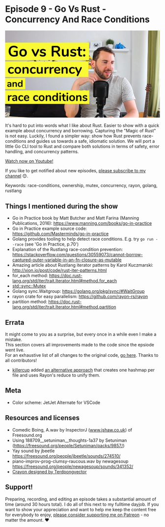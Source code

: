 # Episode 9 - Go Vs Rust - Concurrency And Race Conditions

![YouTube video thumbnail](./thumb.jpg)

It's hard to put into words what I like about Rust. Easier to show with a quick example about concurrency and borrowing.
Capturing the "Magic of Rust" is not easy. Luckily, I found a simpler way: show how Rust prevents race-conditions and guides us towards a safe, idiomatic solution. We will port  a little Go CLI tool to Rust and compare both solutions in terms of safety, error handling, and concurrency patterns.


[Watch now on Youtube!](https://youtu.be/B5xYBrxVSiE)  

If you like to get notified about new episodes, [please subscribe to my channel](https://www.youtube.com/hellorust) 😊.

Keywords: race-conditions, ownership, mutex, concurrency, rayon, golang, rustlang

## Things I mentioned during the show

* Go in Practice book by Matt Butcher and Matt Farina (Manning Publications, 2016): https://www.manning.com/books/go-in-practice
* Go in Practice example source code: https://github.com/Masterminds/go-in-practice
* Golang provides tooling to help detect race conditions. E.g. try `go run --race` (see 'Go in Practice, p.70')
* Explanation of the Rustlang race-condition prevention: https://stackoverflow.com/questions/30559073/cannot-borrow-captured-outer-variable-in-an-fn-closure-as-mutable
* Amazing article about Rustlang iterator patterns by Karol Kuczmarski: http://xion.io/post/code/rust-iter-patterns.html
* for_each method: https://doc.rust-lang.org/std/iter/trait.Iterator.html#method.for_each
* [std::sync::Mutex](https://doc.rust-lang.org/std/sync/struct.Mutex.html)
* Golang sync.Waitgroup: https://golang.org/pkg/sync/#WaitGroup
* rayon crate for easy parallelism: https://github.com/rayon-rs/rayon
* partition method: https://doc.rust-lang.org/std/iter/trait.Iterator.html#method.partition

## Errata

It might come to you as a surprise, but every once in a while even I make a mistake.  
This section covers all improvements made to the code since the epsiode went live.  
For an exhaustive list of all changes to the original code, [go here](https://github.com/hello-rust/show/commits/master/episode/9).
Thanks to all contributors!  

* [killercup](https://github.com/killercup) added [an alternative approach](https://github.com/hello-rust/show/pull/45) that creates one hashmap per file and uses Rayon's reduce to unify them.

## Meta

* Color scheme: JetJet Alternate for VSCode


## Resources and licenses

* Comedic Boing, A.wav by InspectorJ (www.jshaw.co.uk) of Freesound.org
* Using 188709__setuniman__thoughts-1a37 by Setuniman (https://freesound.org/people/Setuniman/packs/9857/)
* Yay sound by jbeetle https://freesound.org/people/jbeetle/sounds/274510/
* piano-improv-prog-clumsy-raucous.wav by newagesoup https://freesound.org/people/newagesoup/sounds/341352/
* [Crayon designed by Terdpongvector](https://www.freepik.com/free-vector/school-stuff-collection_1060700.htm)



## Support!

Preparing, recording, and editing an episode takes a substantial amount of time
(around 30 hours total). I do all of this next to my fulltime dayjob.
If you want to show your appreciation and want to help me keep the content free
for everybody to enjoy, [please consider supporting me on
Patreon](https://www.patreon.com/bePatron?c=1568097) - no matter the amount. ❤️